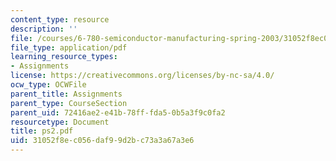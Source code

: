 ```yaml
---
content_type: resource
description: ''
file: /courses/6-780-semiconductor-manufacturing-spring-2003/31052f8ec056daf99d2bc73a3a67a3e6_ps2.pdf
file_type: application/pdf
learning_resource_types:
- Assignments
license: https://creativecommons.org/licenses/by-nc-sa/4.0/
ocw_type: OCWFile
parent_title: Assignments
parent_type: CourseSection
parent_uid: 72416ae2-e41b-78ff-fda5-0b5a3f9c0fa2
resourcetype: Document
title: ps2.pdf
uid: 31052f8e-c056-daf9-9d2b-c73a3a67a3e6
---
```

